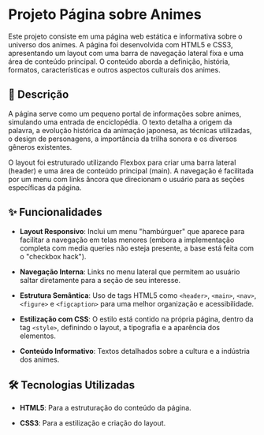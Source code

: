 # Projeto Página sobre Animes

Este projeto consiste em uma página web estática e informativa sobre o universo dos animes. A página foi desenvolvida com HTML5 e CSS3, apresentando um layout com uma barra de navegação lateral fixa e uma área de conteúdo principal. O conteúdo aborda a definição, história, formatos, características e outros aspectos culturais dos animes.

## 📜 Descrição

A página serve como um pequeno portal de informações sobre animes, simulando uma entrada de enciclopédia. O texto detalha a origem da palavra, a evolução histórica da animação japonesa, as técnicas utilizadas, o design de personagens, a importância da trilha sonora e os diversos gêneros existentes.

O layout foi estruturado utilizando Flexbox para criar uma barra lateral (header) e uma área de conteúdo principal (main). A navegação é facilitada por um menu com links âncora que direcionam o usuário para as seções específicas da página.

## ✨ Funcionalidades

- **Layout Responsivo**: Inclui um menu "hambúrguer" que aparece para facilitar a navegação em telas menores (embora a implementação completa com media queries não esteja presente, a base está feita com o "checkbox hack").

- **Navegação Interna**: Links no menu lateral que permitem ao usuário saltar diretamente para a seção de seu interesse.

- **Estrutura Semântica**: Uso de tags HTML5 como `<header>`, `<main>`, `<nav>`, `<figure>` e `<figcaption>` para uma melhor organização e acessibilidade.

- **Estilização com CSS**: O estilo está contido na própria página, dentro da tag `<style>`, definindo o layout, a tipografia e a aparência dos elementos.

- **Conteúdo Informativo**: Textos detalhados sobre a cultura e a indústria dos animes.

## 🛠️ Tecnologias Utilizadas

- **HTML5**: Para a estruturação do conteúdo da página.

- **CSS3**: Para a estilização e criação do layout.
